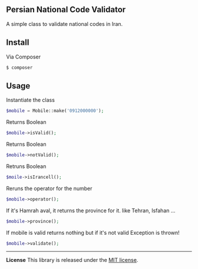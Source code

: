 ## Persian National Code Validator
A simple class to validate national codes in Iran. 

## Install
Via Composer
```php
$ composer 
```
## Usage
Instantiate the class 
```php
$mobile = Mobile::make('0912000000');
```

Returns Boolean
```php
$mobile->isValid();
```
 

Returns Boolean
```php
$mobile->notValid(); 
```
Retruns Boolean
```php
$moile->isIrancell(); 
```
Reruns the operator for the number
```php
$mobile->operator(); 
```
If it's Hamrah aval, it returns the province for it. like Tehran, Isfahan ...
```php
$mobile->province(); 
```
If mobile is valid returns nothing but if it's not valid Exception is thrown!
```php
$mobile->validate();
```
***

**License**
This library is released under the [MIT license](https://github.com/symfony/polyfill-mbstring/blob/master/LICENSE).

